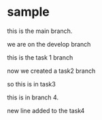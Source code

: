 # sample

this is the main branch.

we are on the develop branch

this is the task 1 branch

now we created a task2 branch

so this is in task3

this is in branch 4.

new line added to the task4
